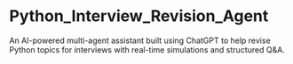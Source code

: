 # Python_Interview_Revision_Agent
An AI-powered multi-agent assistant built using ChatGPT to help revise Python topics for interviews with real-time simulations and structured Q&amp;A. 
